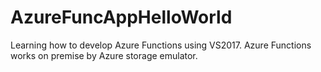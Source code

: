 # AzureFuncAppHelloWorld
Learning how to develop Azure Functions using VS2017. Azure Functions works on premise by Azure storage emulator.
